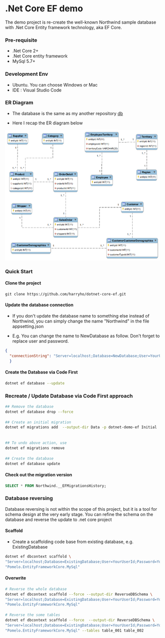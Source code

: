 .Net Core EF demo
====

The demo project is re-create the well-known Northwind sample database with .Net Core Entity framework technology, aka EF Core.


### Pre-requisite

* .Net Core 2+
* .Net Core entity framework
* MySql 5.7+


### Development Env 

* Ubuntu. You can choose Windows or Mac
* IDE : Visual Studio Code


### ER Diagram

* The database is the same as my another repository [db](https://github.com/harryho/db-samples)

* Here I recap the ER diagram below

![northwind_er_diagram](screenshots/northwindcore_er_diagram.png)


### Quick Start

#### Clone the project

```
git clone https://github.com/harryho/dotnet-core-ef.git

```

#### Update the database connection

* If you don't update the database name to something else instead of Northwind, you can simply change the name "Northwind" in the file appsetting.json

* E.g. You can change the name to NewDatabase as follow. Don't forget to replace user and password.

```json
{
  "connectionString": "Server=localhost;Database=NewDatabase;User=YourUserId;Password=YourPassword;"
  }
```

#### Create the Database via Code First

```bash
dotnet ef database --update 
```


### Recreate / Update Database via Code First approach


```bash
## Remove the database 
dotnet ef database drop --force

## Create an initial migration 
dotnet ef migrations add  --output-dir Data -p dotnet-demo-ef Initial


## To undo above action, use 
dotnet ef migrations remove

## Create the database
dotnet ef database update
```

#### Check out the migration version 


```sql
SELECT * FROM Northwind.__EFMigrationsHistory;
```

### Database reversing

Database reversing is not within the scope of this project, but it is a tool for schema design at the very early stage. You can refine the schema on the database and reverse the update to .net core project

#### Scaffold 

* Create a scaffolding code base from existing database, e.g. ExistingDatabase

```sh
dotnet ef dbcontext scaffold \
"Server=localhost;Database=ExistingDatabase;User=YourUserId;Password=YourPassword;" \
"Pomelo.EntityFrameworkCore.MySql"
```

#### Overwrite 


```sh
# Reverse the whole database
dotnet ef dbcontext scaffold --force --output-dir ReverseDBSchema \
"Server=localhost;Database=ExistingDatabase;User=YourUserId;Password=YourPassword;" \
"Pomelo.EntityFrameworkCore.MySql"

# Reverse the some tables 
dotnet ef dbcontext scaffold --force  --output-dir ReverseDBSchema \
"Server=localhost;Database=ExistingDatabase;User=YourUserId;Password=YourPassword;" \
"Pomelo.EntityFrameworkCore.MySql" --tables table_001 table_002

```

